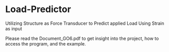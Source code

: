 # Load-Predictor
Utilizing Structure as Force Transducer to Predict applied Load Using Strain as input


Please read the Document_GO6.pdf to get insight into the project, how to access the program, and the example. 
